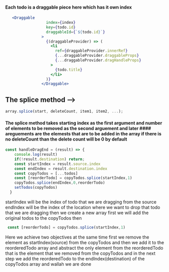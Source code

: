 ####  Each todo is a draggable piece here which has it own index 

```jsx
   <Draggable
                  index={index}
                  key={todo.id}
                  draggableId={`${todo.id}`}
                >
                  {(draggableProvider) => (
                    <li
                      ref={draggableProvider.innerRef}
                      {...draggableProvider.draggableProps}
                      {...draggableProvider.dragHandleProps}
                    >
                      {todo.title}
                    </li>
                  )}
                </Draggable>
```

## The splice method -->
``` javascript
array.splice(start, deleteCount, item1, item2, ...);   
```
#### The splice method takes starting index as the first argument and number of elements to be removed as the second arguement and later #### areguements are the elemests that are to be added in the array if there is no deleteCount than the delete count will be 0 by default

```jsx
const handleDragEnd = (result) => {
    console.log(result)
    if(!result.destination) return; 
    const startIndex = result.source.index
    const endIndex = result.destination.index
    const copyTodos = [...todos]
    const [reorderTodo] = copyTodos.splice(startIndex,1)
    copyTodos.splice(endIndex,0,reorderTodo)   
    setTodos(copyTodos)
  }
  ```
  startIndex will be the index of todo that we are dragging from the source
  endIndex will be the index of the location where we want to drop that todo that we are dragging
  then we create a new array first we will add the original todos to the copyTodos then 

```javascript
 const [reorderTodo] = copyTodos.splice(startIndex,1)
```
Here we achieve two objectives at the same time first we remove the element as startIndex(source) from the copyTodos and then we add it to the reorderedTodo array and abstract the only element from the reorderedTodo that is the element that we removed from the copyTodos and in the next step we add the reorderedTodo to the endIndex(destination) of the copyTodos array and wallah we are done  